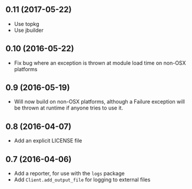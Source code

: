 ## 0.11 (2017-05-22)
- Use topkg
- Use jbuilder

## 0.10 (2016-05-22)
- Fix bug where an exception is thrown at module load time on non-OSX
  platforms

## 0.9 (2016-05-19)
- Will now build on non-OSX platforms, although a Failure exception
  will be thrown at runtime if anyone tries to use it.

## 0.8 (2016-04-07)
- Add an explicit LICENSE file

## 0.7 (2016-04-06)
- Add a reporter, for use with the `logs` package
- Add `Client.add_output_file` for logging to external files
